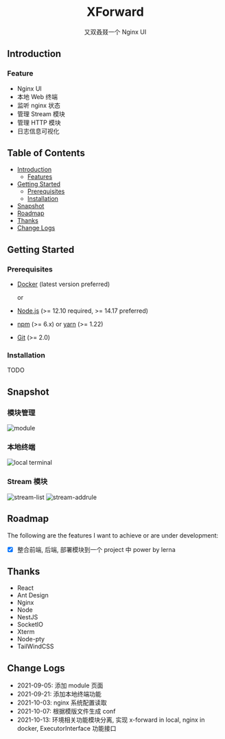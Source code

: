<div align="center">
  <h1>XForward</h1>
  <p align="center">又双叒叕一个 Nginx UI</p>
</div>


## Introduction
### Feature
-   Nginx UI
-   本地 Web 终端
-   监听 nginx 状态
-   管理 Stream 模块
-   管理 HTTP 模块
-   日志信息可视化

## Table of Contents
- [Introduction](#introduction)
  - [Features](#features)
- [Getting Started](#getting-started)
  - [Prerequisites](#prerequisites)
  - [Installation](#installation)
- [Snapshot](#snapshot)
- [Roadmap](#roadmap)
- [Thanks](#thanks)
- [Change Logs](#change-logs)


## Getting Started
### Prerequisites
- [Docker](https://docs.docker.com/engine/install/) (latest version preferred)

    or
- [Node.js](https://nodejs.org) (>= 12.10 required, >= 14.17 preferred)
- [npm](https://www.npmjs.com) (>= 6.x) or [yarn](https://yarnpkg.com) (>= 1.22)
- [Git](https://git-scm.com) (>= 2.0)

### Installation
TODO

## Snapshot
### 模块管理
![module](https://github.com/ZingerLittleBee/x-forward-frontend/blob/master/snapshot/module.png?raw=true)

### 本地终端
![local terminal](https://github.com/ZingerLittleBee/x-forward-frontend/blob/master/snapshot/terminal.png?raw=true) 

### Stream 模块
![stream-list](https://github.com/ZingerLittleBee/x-forward-frontend/blob/master/snapshot/stream.png?raw=true)
![stream-addrule](https://github.com/ZingerLittleBee/x-forward-frontend/blob/master/snapshot/add-rule.png?raw=true)

## Roadmap
The following are the features I want to achieve or are under development:

- [x] 整合前端, 后端, 部署模块到一个 project 中 power by lerna

## Thanks
-   React
-   Ant Design
-   Nginx
-   Node
-   NestJS
-   SocketIO
-   Xterm
-   Node-pty
-   TailWindCSS

## Change Logs
- 2021-09-05: 添加 module 页面
- 2021-09-21: 添加本地终端功能
- 2021-10-03: nginx 系统配置读取
- 2021-10-07: 根据模版文件生成 conf
- 2021-10-13: 环境相关功能模块分离, 实现 x-forward in local, nginx in docker, ExecutorInterface 功能接口
